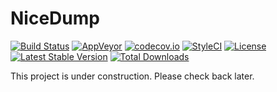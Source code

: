 # NiceDump

[![Build Status](https://travis-ci.org/themichaelhall/nicedump.svg?branch=master)](https://travis-ci.org/themichaelhall/nicedump)
[![AppVeyor](https://ci.appveyor.com/api/projects/status/github/themichaelhall/nicedump?branch=master&svg=true)](https://ci.appveyor.com/project/themichaelhall/nicedump/branch/master)
[![codecov.io](https://codecov.io/gh/themichaelhall/nicedump/coverage.svg?branch=master)](https://codecov.io/gh/themichaelhall/nicedump?branch=master)
[![StyleCI](https://styleci.io/repos/163510400/shield?style=flat&branch=master)](https://styleci.io/repos/163510400)
[![License](https://poser.pugx.org/nicedump/nicedump/license)](https://packagist.org/packages/nicedump/nicedump)
[![Latest Stable Version](https://poser.pugx.org/nicedump/nicedump/v/stable)](https://packagist.org/packages/nicedump/nicedump)
[![Total Downloads](https://poser.pugx.org/nicedump/nicedump/downloads)](https://packagist.org/packages/nicedump/nicedump)

This project is under construction. Please check back later.